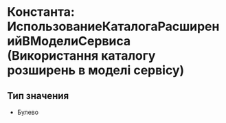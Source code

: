 ﻿# Константа: ИспользованиеКаталогаРасширенийВМоделиСервиса (Використання каталогу розширень в моделі сервісу)

## Тип значения

- Булево


